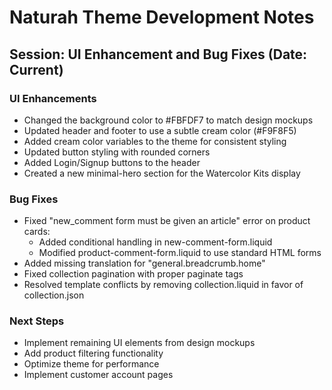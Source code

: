 # Naturah Theme Development Notes

## Session: UI Enhancement and Bug Fixes (Date: Current)

### UI Enhancements
- Changed the background color to #FBFDF7 to match design mockups
- Updated header and footer to use a subtle cream color (#F9F8F5)
- Added cream color variables to the theme for consistent styling
- Updated button styling with rounded corners
- Added Login/Signup buttons to the header 
- Created a new minimal-hero section for the Watercolor Kits display

### Bug Fixes
- Fixed "new_comment form must be given an article" error on product cards:
  - Added conditional handling in new-comment-form.liquid
  - Modified product-comment-form.liquid to use standard HTML forms
- Added missing translation for "general.breadcrumb.home"
- Fixed collection pagination with proper paginate tags
- Resolved template conflicts by removing collection.liquid in favor of collection.json

### Next Steps
- Implement remaining UI elements from design mockups
- Add product filtering functionality
- Optimize theme for performance
- Implement customer account pages 